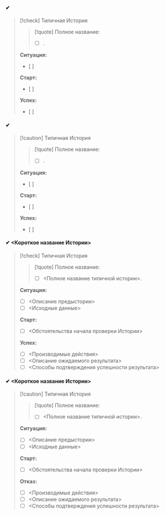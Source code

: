 #### ✔ 

>[!check] Типичная История
>>[!quote] Полное название:
>>- [ ] .
>
>**Ситуация:**
>- [ ] 
>
>**Старт:**
>- [ ] 
>
>**Успех:**
>- [ ] 

#### ✔ 

>[!caution] Типичная История
>>[!quote] Полное название:
>>- [ ] .
>
>**Ситуация:**
>- [ ] 
>
>**Старт:**
>- [ ] 
>
>**Успех:**
>- [ ] 

#### ✔ <Короткое название Истории>

>[!check] Типичная История
>>[!quote] Полное название:
>>- [ ] <Полное название типичной истории>.
>
>**Ситуация:**
>- [ ] <Описание предыстории>
>- [ ] <Исходные данные>
>
>**Старт:**
>- [ ] <Обстоятельства начала проверки Истории>
>
>**Успех:**
>- [ ] <Производимые действия>
>- [ ] <Описание ожидаемого результата>
>- [ ] <Способы подтверждения успешности результата>

#### ✔ <Короткое название Истории>

>[!caution] Типичная История
>>[!quote] Полное название:
>>- [ ] <Полное название типичной истории>.
>
>**Ситуация:**
>- [ ] <Описание предыстории>
>- [ ] <Исходные данные>
>
>**Старт:**
>- [ ] <Обстоятельства начала проверки Истории>
>
>**Отказ:**
>- [ ] <Производимые действия>
>- [ ] <Описание ожидаемого результата>
>- [ ] <Способы подтверждения успешности результата>

